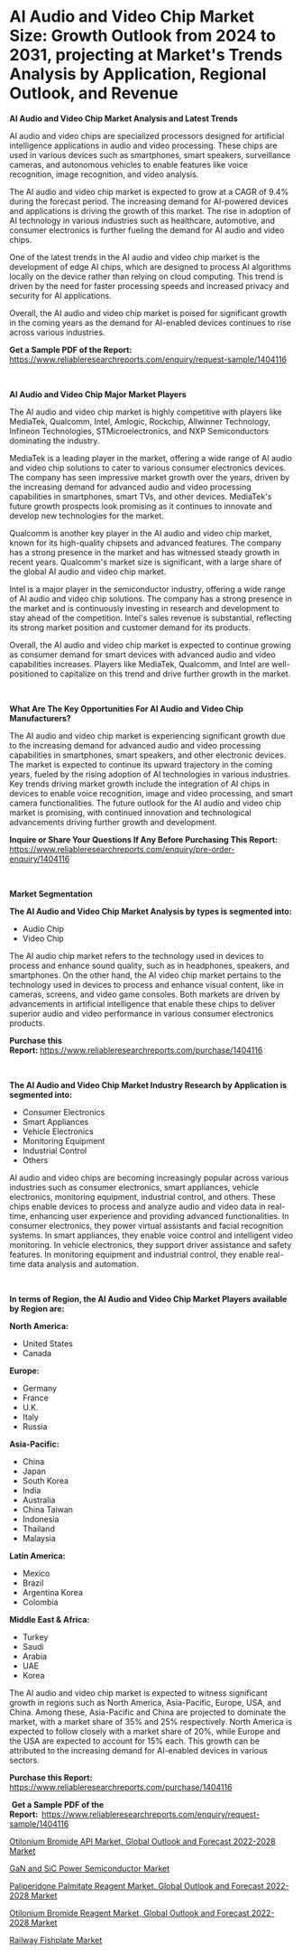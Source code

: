 <p><h1>AI Audio and Video Chip Market Size: Growth Outlook from 2024 to 2031, projecting at Market's Trends Analysis by Application, Regional Outlook, and Revenue</h1></p><p><strong>AI Audio and Video Chip Market Analysis and Latest Trends</strong></p>
<p><p>AI audio and video chips are specialized processors designed for artificial intelligence applications in audio and video processing. These chips are used in various devices such as smartphones, smart speakers, surveillance cameras, and autonomous vehicles to enable features like voice recognition, image recognition, and video analysis.</p><p>The AI audio and video chip market is expected to grow at a CAGR of 9.4% during the forecast period. The increasing demand for AI-powered devices and applications is driving the growth of this market. The rise in adoption of AI technology in various industries such as healthcare, automotive, and consumer electronics is further fueling the demand for AI audio and video chips.</p><p>One of the latest trends in the AI audio and video chip market is the development of edge AI chips, which are designed to process AI algorithms locally on the device rather than relying on cloud computing. This trend is driven by the need for faster processing speeds and increased privacy and security for AI applications.</p><p>Overall, the AI audio and video chip market is poised for significant growth in the coming years as the demand for AI-enabled devices continues to rise across various industries.</p></p>
<p><strong>Get a Sample PDF of the Report:&nbsp;</strong> <a href="https://www.reliableresearchreports.com/enquiry/request-sample/1404116">https://www.reliableresearchreports.com/enquiry/request-sample/1404116</a></p>
<p>&nbsp;</p>
<p><strong>AI Audio and Video Chip Major Market Players</strong></p>
<p><p>The AI audio and video chip market is highly competitive with players like MediaTek, Qualcomm, Intel, Amlogic, Rockchip, Allwinner Technology, Infineon Technologies, STMicroelectronics, and NXP Semiconductors dominating the industry. </p><p>MediaTek is a leading player in the market, offering a wide range of AI audio and video chip solutions to cater to various consumer electronics devices. The company has seen impressive market growth over the years, driven by the increasing demand for advanced audio and video processing capabilities in smartphones, smart TVs, and other devices. MediaTek's future growth prospects look promising as it continues to innovate and develop new technologies for the market.</p><p>Qualcomm is another key player in the AI audio and video chip market, known for its high-quality chipsets and advanced features. The company has a strong presence in the market and has witnessed steady growth in recent years. Qualcomm's market size is significant, with a large share of the global AI audio and video chip market.</p><p>Intel is a major player in the semiconductor industry, offering a wide range of AI audio and video chip solutions. The company has a strong presence in the market and is continuously investing in research and development to stay ahead of the competition. Intel's sales revenue is substantial, reflecting its strong market position and customer demand for its products.</p><p>Overall, the AI audio and video chip market is expected to continue growing as consumer demand for smart devices with advanced audio and video capabilities increases. Players like MediaTek, Qualcomm, and Intel are well-positioned to capitalize on this trend and drive further growth in the market.</p></p>
<p>&nbsp;</p>
<p><strong>What Are The Key Opportunities For AI Audio and Video Chip Manufacturers?</strong></p>
<p><p>The AI audio and video chip market is experiencing significant growth due to the increasing demand for advanced audio and video processing capabilities in smartphones, smart speakers, and other electronic devices. The market is expected to continue its upward trajectory in the coming years, fueled by the rising adoption of AI technologies in various industries. Key trends driving market growth include the integration of AI chips in devices to enable voice recognition, image and video processing, and smart camera functionalities. The future outlook for the AI audio and video chip market is promising, with continued innovation and technological advancements driving further growth and development.</p></p>
<p><strong>Inquire or Share Your Questions If Any Before Purchasing This Report:</strong> <a href="https://www.reliableresearchreports.com/enquiry/pre-order-enquiry/1404116">https://www.reliableresearchreports.com/enquiry/pre-order-enquiry/1404116</a></p>
<p>&nbsp;</p>
<p><strong>Market Segmentation</strong></p>
<p><strong>The AI Audio and Video Chip Market Analysis by types is segmented into:</strong></p>
<p><ul><li>Audio Chip</li><li>Video Chip</li></ul></p>
<p><p>The AI audio chip market refers to the technology used in devices to process and enhance sound quality, such as in headphones, speakers, and smartphones. On the other hand, the AI video chip market pertains to the technology used in devices to process and enhance visual content, like in cameras, screens, and video game consoles. Both markets are driven by advancements in artificial intelligence that enable these chips to deliver superior audio and video performance in various consumer electronics products.</p></p>
<p><strong>Purchase this Report:&nbsp;</strong><a href="https://www.reliableresearchreports.com/purchase/1404116">https://www.reliableresearchreports.com/purchase/1404116</a></p>
<p>&nbsp;</p>
<p><strong>The AI Audio and Video Chip Market Industry Research by Application is segmented into:</strong></p>
<p><ul><li>Consumer Electronics</li><li>Smart Appliances</li><li>Vehicle Electronics</li><li>Monitoring Equipment</li><li>Industrial Control</li><li>Others</li></ul></p>
<p><p>AI audio and video chips are becoming increasingly popular across various industries such as consumer electronics, smart appliances, vehicle electronics, monitoring equipment, industrial control, and others. These chips enable devices to process and analyze audio and video data in real-time, enhancing user experience and providing advanced functionalities. In consumer electronics, they power virtual assistants and facial recognition systems. In smart appliances, they enable voice control and intelligent video monitoring. In vehicle electronics, they support driver assistance and safety features. In monitoring equipment and industrial control, they enable real-time data analysis and automation.</p></p>
<p>&nbsp;</p>
<p><strong>In terms of Region, the AI Audio and Video Chip Market Players available by Region are:</strong></p>
<p>
    <p> <strong> North America: </strong>
        <ul>
            <li>United States</li>
            <li>Canada</li>
        </ul>
        </p> 
    <p> <strong> Europe: </strong>
        <ul>
            <li>Germany</li>
            <li>France</li>
            <li>U.K.</li>
            <li>Italy</li>
            <li>Russia</li>
        </ul>
        </p> 
    <p> <strong> Asia-Pacific: </strong>
        <ul>
            <li>China</li>
            <li>Japan</li>
            <li>South Korea</li>
            <li>India</li>
            <li>Australia</li>
            <li>China Taiwan</li>
            <li>Indonesia</li>
            <li>Thailand</li>
            <li>Malaysia</li>
        </ul>
        </p> 
    <p> <strong> Latin America: </strong>
        <ul>
            <li>Mexico</li>
            <li>Brazil</li>
            <li>Argentina Korea</li>
            <li>Colombia</li>
        </ul>
        </p> 
    <p> <strong> Middle East & Africa: </strong>
        <ul>
            <li>Turkey</li>
            <li>Saudi</li>
            <li>Arabia</li>
            <li>UAE</li>
            <li>Korea</li>
        </ul>
    </p>
    </p>
<p><p>The AI audio and video chip market is expected to witness significant growth in regions such as North America, Asia-Pacific, Europe, USA, and China. Among these, Asia-Pacific and China are projected to dominate the market, with a market share of 35% and 25% respectively. North America is expected to follow closely with a market share of 20%, while Europe and the USA are expected to account for 15% each. This growth can be attributed to the increasing demand for AI-enabled devices in various sectors.</p></p>
<p><strong>Purchase this Report: </strong><a href="https://www.reliableresearchreports.com/purchase/1404116">https://www.reliableresearchreports.com/purchase/1404116</a></p>
<p>&nbsp;<strong>Get a Sample PDF of the Report:&nbsp;&nbsp;</strong><a href="https://www.reliableresearchreports.com/enquiry/request-sample/1404116">https://www.reliableresearchreports.com/enquiry/request-sample/1404116</a></p>
<p><strong></strong></p>
<p><p><a href="https://zircon-bluebell-299.notion.site/Otilonium-Bromide-API-Market-Global-Outlook-and-Forecast-2022-2028-Market-Size-Reflecting-a-Forecas-7c1f47a9260b41d3a3d8cfcee4da5244">Otilonium Bromide API Market, Global Outlook and Forecast 2022-2028 Market</a></p><p><a href="https://view.publitas.com/reportprime-1/gan-and-sic-power-semiconductor-market-size-2024-2031-global-industrial-analysis-key-geographical-regions-market-share-top-key-players-product-types-and-forecast-research-report/">GaN and SiC Power Semiconductor Market</a></p><p><a href="https://natural-crush-b99.notion.site/Paliperidone-Palmitate-Reagent-Market-Global-Outlook-and-Forecast-2022-2028-Market-Research-Report--3afc527608634462b7657c6fb7b61ddb">Paliperidone Palmitate Reagent Market, Global Outlook and Forecast 2022-2028 Market</a></p><p><a href="https://iodized-pantydraco-05c.notion.site/Otilonium-Bromide-Reagent-Market-Global-Outlook-and-Forecast-2022-2028-Market-with-the-goal-of-esti-fab0807a288344ac83a542da2eadad22">Otilonium Bromide Reagent Market, Global Outlook and Forecast 2022-2028 Market</a></p><p><a href="https://view.publitas.com/reportprime-1/railway-fishplate-market-provides-a-comprehensive-analysis-including-a-macro-overview-of-the-market-as-well-as-micro-details-such-as-market-size-and-competitive-landscape/">Railway Fishplate Market</a></p></p>